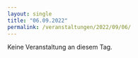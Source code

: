 ```yaml
---
layout: single
title: "06.09.2022"
permalink: /veranstaltungen/2022/09/06/
---
```


Keine Veranstaltung an diesem Tag.

